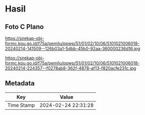 # Hasil

## Foto C Plano

https://sirekap-obj-formc.kpu.go.id/f75a/pemilu/ppwp/51/01/02/10/06/5101021006018-20240214-141509--126b03a1-5dbb-45b0-92aa-360000236d16.jpg

https://sirekap-obj-formc.kpu.go.id/f75a/pemilu/ppwp/51/01/02/10/06/5101021006018-20240214-224357--f0278ab8-362f-4878-af13-f820acfe231c.jpg


## Metadata

| Key        | Value               |
| ---------- | ------------------- |
| Time Stamp | 2024-02-24 22:31:28 |



